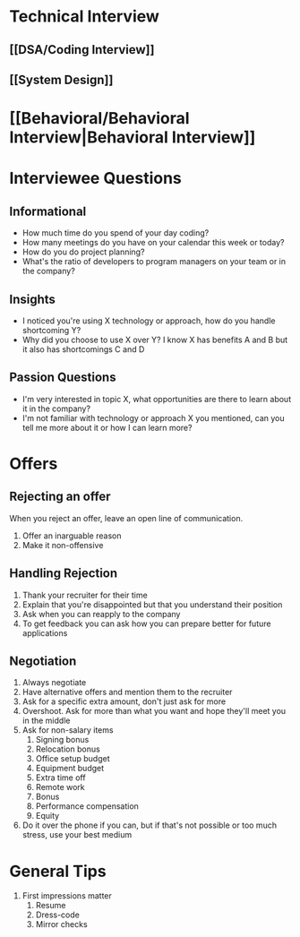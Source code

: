 # Technical Interview

## [[DSA/Coding Interview]]
## [[System Design]]

# [[Behavioral/Behavioral Interview|Behavioral Interview]]

# Interviewee Questions
## Informational

- How much time do you spend of your day coding?
- How many meetings do you have on your calendar this week or today?
- How do you do project planning?
- What's the ratio of developers to program managers on your team or in the company?
## Insights

- I noticed you're using X technology or approach, how do you handle shortcoming Y?
- Why did you choose to use X over Y? I know X has benefits A and B but it also has shortcomings C and D
## Passion Questions

- I'm very interested in topic X, what opportunities are there to learn about it in the company?
- I'm not familiar with technology or approach X you mentioned, can you tell me more about it or how I can learn more?
# Offers

## Rejecting an offer

When you reject an offer, leave an open line of communication. 
1. Offer an inarguable reason
2. Make it non-offensive
## Handling Rejection

1. Thank your recruiter for their time
2. Explain that you're disappointed but that you understand their position
3. Ask when you can reapply to the company
4. To get feedback you can ask how you can prepare better for future applications
## Negotiation

1. Always negotiate
2. Have alternative offers and mention them to the recruiter
3. Ask for a specific extra amount, don't just ask for more
4. Overshoot. Ask for more than what you want and hope they'll meet you in the middle
5. Ask for non-salary items
	1. Signing bonus
	2. Relocation bonus
	3. Office setup budget
	4. Equipment budget
	5. Extra time off
	6. Remote work
	7. Bonus
	8. Performance compensation
	9. Equity
6. Do it over the phone if you can, but if that's not possible or too much stress, use your best medium
# General Tips

1. First impressions matter
	1. Resume
	2. Dress-code
	3. Mirror checks